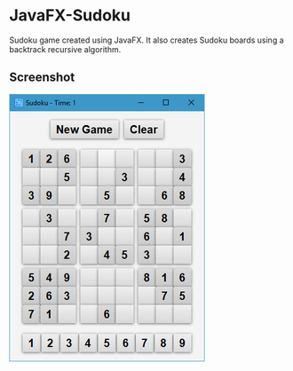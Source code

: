 # JavaFX-Sudoku
Sudoku game created using JavaFX. It also creates Sudoku boards using a backtrack recursive algorithm.

## Screenshot

![Board](https://raw.githubusercontent.com/BenJeau/JavaFX-Sudoku/master/screenshots/Board.PNG)
